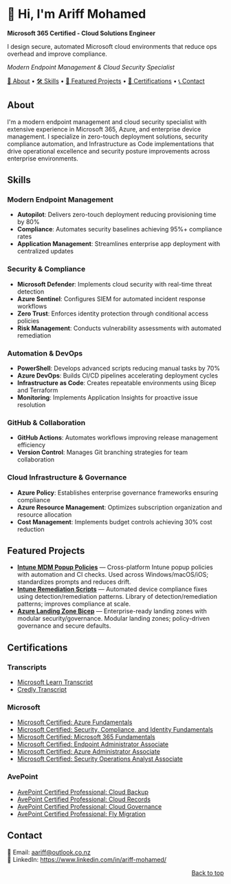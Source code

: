 # 👋 Hi, I'm Ariff Mohamed
**Microsoft 365 Certified - Cloud Solutions Engineer**

I design secure, automated Microsoft cloud environments that reduce ops overhead and improve compliance.

*Modern Endpoint Management & Cloud Security Specialist*

[📖 About](#about) • [🛠️ Skills](#skills) • [🚀 Featured Projects](#featured-projects) • [🏅 Certifications](#certifications) • [📞 Contact](#contact)

## About

I'm a modern endpoint management and cloud security specialist with extensive experience in Microsoft 365, Azure, and enterprise device management. I specialize in zero-touch deployment solutions, security compliance automation, and Infrastructure as Code implementations that drive operational excellence and security posture improvements across enterprise environments.

## Skills

### Modern Endpoint Management
- **Autopilot**: Delivers zero-touch deployment reducing provisioning time by 80%
- **Compliance**: Automates security baselines achieving 95%+ compliance rates
- **Application Management**: Streamlines enterprise app deployment with centralized updates

### Security & Compliance
- **Microsoft Defender**: Implements cloud security with real-time threat detection
- **Azure Sentinel**: Configures SIEM for automated incident response workflows
- **Zero Trust**: Enforces identity protection through conditional access policies
- **Risk Management**: Conducts vulnerability assessments with automated remediation

### Automation & DevOps
- **PowerShell**: Develops advanced scripts reducing manual tasks by 70%
- **Azure DevOps**: Builds CI/CD pipelines accelerating deployment cycles
- **Infrastructure as Code**: Creates repeatable environments using Bicep and Terraform
- **Monitoring**: Implements Application Insights for proactive issue resolution

### GitHub & Collaboration
- **GitHub Actions**: Automates workflows improving release management efficiency
- **Version Control**: Manages Git branching strategies for team collaboration

### Cloud Infrastructure & Governance
- **Azure Policy**: Establishes enterprise governance frameworks ensuring compliance
- **Azure Resource Management**: Optimizes subscription organization and resource allocation
- **Cost Management**: Implements budget controls achieving 30% cost reduction

## Featured Projects

- [**Intune MDM Popup Policies**](https://github.com/a-ariff/Intune-MDM-Popup-Policies-macOS-Safari-Edge-Chrome-and-Windows-Edge-Chrome-) — Cross-platform Intune popup policies with automation and CI checks. Used across Windows/macOS/iOS; standardizes prompts and reduces drift.
- [**Intune Remediation Scripts**](#) — Automated device compliance fixes using detection/remediation patterns. Library of detection/remediation patterns; improves compliance at scale.
- [**Azure Landing Zone Bicep**](#) — Enterprise-ready landing zones with modular security/governance. Modular landing zones; policy-driven governance and secure defaults.

## Certifications

### Transcripts
- [Microsoft Learn Transcript](#)
- [Credly Transcript](#)

### Microsoft
- [Microsoft Certified: Azure Fundamentals](#)
- [Microsoft Certified: Security, Compliance, and Identity Fundamentals](#)
- [Microsoft Certified: Microsoft 365 Fundamentals](#)
- [Microsoft Certified: Endpoint Administrator Associate](#)
- [Microsoft Certified: Azure Administrator Associate](#)
- [Microsoft Certified: Security Operations Analyst Associate](#)

### AvePoint
- [AvePoint Certified Professional: Cloud Backup](#)
- [AvePoint Certified Professional: Cloud Records](#)
- [AvePoint Certified Professional: Cloud Governance](#)
- [AvePoint Certified Professional: Fly Migration](#)

## Contact

📧 Email: [aariff@outlook.co.nz](mailto:aariff@outlook.co.nz)  
💼 LinkedIn: https://www.linkedin.com/in/ariff-mohamed/

<div align="right">

[Back to top](#)

</div>
